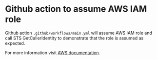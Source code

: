 # Github action to assume AWS IAM role

Github action `.github/workflows/main.yml` will assume AWS IAM role and call STS GetCallerIdentity to demonstrate that
the role is assumed as expected.

For more information visit [AWS documentation](https://aws.amazon.com/blogs/security/use-iam-roles-to-connect-github-actions-to-actions-in-aws/).
